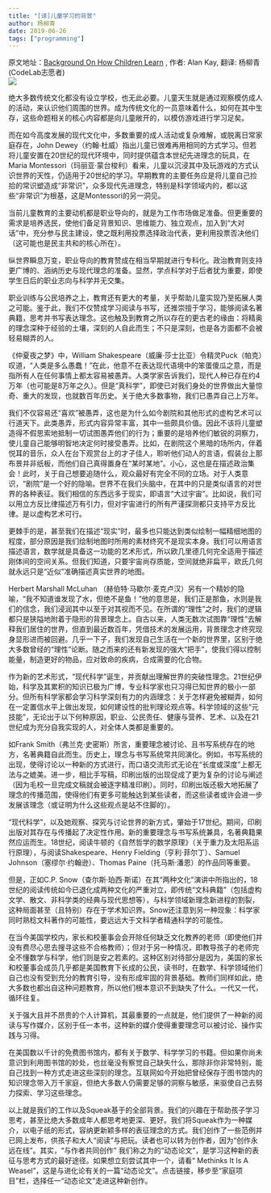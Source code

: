 ```yaml
---
title: "[译]儿童学习的背景"
author: 杨柳青
date: 2019-06-26
tags: ["programming"]
---
```


<!--转载自 适应bootstrap的-->
<div className="alert alert-success">原文地址：<a href="http://www.squeakland.org/resources/articles/article.jsp?id=1003">Background On How Children Learn</a>
, 作者: Alan Kay, 翻译: 杨柳青(CodeLab志愿者)
</div>

<img className="img-responsive" src="/img/child_learn_60c65659.png" />



绝大多数传统文化都没有设立学校，也无此必要。儿童天生就是通过观察模仿成人的活动，来认识他们周围的世界。成为传统文化的一员意味着什么，如何在其中生存，这些命题相关的核心内容都是向儿童敞开的，以模仿游戏进行学习足矣。

<!--truncate-->

而在如今高度发展的现代文化中，多数重要的成人活动或复杂难解，或脱离日常家庭存在，John Dewey（约翰·杜威）指出儿童已很难再用相同的方式学习。但若将儿童安置在20世纪的现代环境中，同时提供蕴含本世纪先进理念的玩具，在Maria Montessori（玛丽亚·蒙台梭利）看来，儿童以沉浸其中及玩游戏的方式认识世界的天性，仍适用于20世纪的学习。早期教育的主要任务应是将儿童自己捡拾的常识塑造成“非常识”，众多现代先进理念，特别是科学领域内的，都以这些“非常识”为根基，这是Montessori的另一洞见。

当前儿童教育的主要动机都是职业导向的，就是为工作市场做足准备。但更重要的需求是培养选民，使他们备足背景知识、思维能力、独立观点，加入到“大对话”中，充分参与民主建设，使之既利用投票选择政治代表，更利用投票否决他们（这可能也是民主共和的核心所在）。

纵世界瞬息万变，职业导向的教育赞成在相当早期就进行专科化。政治教育则支持更广博的、涵纳历史与现代理念的准备。显然，学点科学对于后者犹为重要，即使学生日后的职业志向与科学并无交集。

职业训练与公民培养之上，教育还有更大的考量，关乎帮助儿童实现乃至拓展人类之可能。鉴于此，我们不仅赞成学习阅读与书写，还推崇擅于学习，能够阅读名著典籍，思考并书写表达理念。这也触及到教育之所以存在的更古老的缘由：将精奥的理念深种于经验的土壤，深刻的人自此而生；不只是深刻，也是各方面都不会被轻易糊弄的人。

《仲夏夜之梦》中，William Shakespeare（威廉·莎士比亚）令精灵Puck（帕克）叹道，“人类是多么愚蠢！”在此，他意不在表达现代语境中的笨蛋傻瓜之意，而是指所有人在任何事情上都太容易被愚弄。人类学家告诉我们，现代人种已存在约4万年（也可能是8万年之久）。但是“真科学”，即使已对我们身处的世界做出大量惊奇、重大的发现，也就数百年历史。关于绝大多数事物，我们已愚弄自己上万年。

我们不仅容易还“喜欢”被愚弄，这也是为什么如今剧院和其他形式的虚构艺术可以行道天下。此类愚弄，形式内容异常丰富，其中一些颇具价值。因此不该将儿童塑造得不假思索地抵制一切试图愚弄他们的行为；重要的是培养他们敏锐的洞察力，使儿童自己能够明智地决定何时接受愚弄。比如，在剧院这个黑暗的场所内，伴着悦耳的音乐，众人在台下观赏台上的才子佳人，聆听他们动人的言语，假装台上那布景并非纸板，而他们自己真得置身在“某时某地”。小心，这也是在描述政治集会！此时，关于自己想要追随什么，观众最好有完全不同的立场。对于人类意识，“剧院”是一个好的隐喻。世界不在我们头脑中，在其中的只是类似语言的对世界的各种表征。我们相信的东西远多于现实，即语言“大过宇宙”。比如说，我们可以用立方反比律描述万有引力，但对宇宙进行的所有严谨探测都只支持平方反比律。是以虚构艺术可行。

更棘手的是，甚至我们在描述“现实”时，最多也只能达到类似绘制一幅精细地图的程度，部分原因是我们绘制地图时所用的素材终究不是现实本身。我们可以用语言描述语言，数学就是具备这一功能的艺术形式，所以欧几里德几何完全适用于描述刚体间的空间关系。但我们知道，只要宇宙尚存质能，空间就绝非扁平，欧氏几何就永远只是“近似”准确描述真实世界的地图。

Herbert Marshall McLuhan （赫伯特·马歇尔·麦克卢汉）另有一个精妙的隐喻，“我不知道谁发现了水，但绝不是鱼！”他的意思是，我们正是那鱼，水则是我们的信念，我们浸润其中以至于对其视而不见。在所谓的“理性”之时，我们的逻辑都只是狭隘地附着于隐形的背景理念上。自古以来，人类无数次试图靠“理性”去解释我们居住的世界，但直到最近数百年，凭借技术的发展运用，背景理念才终究现身显形进而被回避。几乎一下子，我们发现自己生活在一个新的世界里，区别于绝大多数曾经的“理性”论断。随之而来的还有新发现的强大“把手”，使我们得以控制能量，制造更好的物品，应对致命的疾病，合成需要的化合物。

作为新的艺术形式，“现代科学”诞生，并贡献出理解世界的突破性理念。21世纪伊始，科学及其累积的知识已极为广博，专业科学家也只习得已知世界的极小一部分。但所有科学家都会学习科学深刻有力的内涵理念：关于怎样避免被糊弄，如何在一定置信水平上做出发现，如何建设性的批判理论观点等。科学领域的这些“元技能”，无论出于以下何种原因，职业、公民责任、健康与营养、艺术、以及在21世纪成为充分自我实现的人，对全体人类都是重要的。

如Frank Smith（弗兰克·史密斯）所言，重要理念被讨论、且书写系统存在的地方，名著典籍自此而生。历史上，理念与书写系统常共同演化。例如，书写系统的出现，使得讨论以一种新的方式进行，而口语交流形式无论在“长度或深度”上都无法与之媲美。进一步，相比手写稿，印刷出版的出现促成了更为复杂的讨论与阐述（因为毛校一旦完成文稿就会被逐字精准印刷）。同时，印刷出版还极大地拓展了理念的传播范围，使得他们有更多可能触达到某些读者，而这些读者或许会进一步发展该理念（或证明为什么这些观点是站不住脚的）。

“现代科学”，以及她观察、探究与讨论世界的新方式，肇始于17世纪。期间，印刷出版对其存在与传播起了决定性作用。新的重要理念与书写系统兼具，名著典籍果然应运而生。18世纪，阅读牛顿的《自然哲学的数学原理》（关于重力及太阳系运行原理），与阅读Shakespeare、Henry Fielding（亨利·菲尔丁）、Samuel Johnson（塞缪尔·约翰逊）、Thomas Paine（托马斯·潘恩）的作品同等重要。

但是，正如C.P. Snow（查尔斯·珀西·斯诺）在其“两种文化”演讲中所指出的，18世纪的阅读传统如今已退化成两种文化的严重对立，即传统“文科典籍”（包括虚构文学、散文、非科学类的经典与现代思想等），与科学领域新理念新进程的割裂，这种局面甚至（且特别）存在于学术知识界。Snow还注意到另一种现象：科学家同时熟稔文科著作的可能性，要远远大于文科学者精通科学的可能性。

在当今美国学校内，家长和校董事会会开除任何缺乏文化教养的老师（即使他们并没有费尽心思去搜寻这些不合格教师）；但对于另一种情况，即教导孩子的老师完全不懂数学与科学，他们则是安之若素的。这种区别对待部分是因为，美国的家长和校董事会成员几乎都是美国教育下长成的公民，读书时，在数学、科学领域他们自己也没有受到充分的教育引导，没有形成牢固的背景基础。教师们同样如此，绝大多数也都出自这种问题教育，所以他们根本意识不到缺失了什么。一代又一代，循环往复。

关于强大且并不昂贵的个人计算机，其最重要的一点就是，他们提供了一种新的阅读与写作媒介，区别于任一本书，这种新的媒介使得重要理念可以被讨论、操作实践与习得。

在美国数以千计的免费图书馆内，都有关于数学、科学学习的书籍。但如果你尚未意识到利用图书馆的妙处，也丝毫没有察觉自己缺失什么，那除非你非常特别，能自己找到一种方式走进这些深刻的理念。互联网如今开始把曾经保存于图书馆内的知识理念带入万千家庭，但绝大多数人仍需要足够的洞察与敏感，来驱使自己去努力探索、学习这些理念。

以上就是我们的工作以及Squeak基于的全部背景。我们的兴趣在于帮助孩子学习思考，甚至比绝大多数成年人都思考地更深、更好。我们将Squeak作为一种媒介，以电子纸的形式，容纳更新颖多样的表征理念的方式。我们创作了一些范例并已网上发布，供孩子和大人“阅读”与把玩。读者也可以转为创作者，因为“创作永远在线”。其实，“与作者共同创作” 我们称之为的“动态论文”，是学习这种新的表征与思考方式的最好途径。如果想立刻尝试其中一个，请看“ Methinks It Is A Weasel”，这是与进化论有关的一篇“动态论文”。点击链接，移步至“家庭项目”栏，选择任一“动态论文”走进这种新创作。
